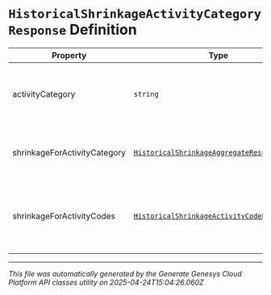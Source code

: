 # `HistoricalShrinkageActivityCategoryResponse` Definition

| Property | Type | Required | Description |
|----------|------|----------|-------------|
| activityCategory | `string` | No | Activity category for which shrinkage data is provided |
| shrinkageForActivityCategory | [`HistoricalShrinkageAggregateResponse`](historicalshrinkageaggregateresponse-definition.md) | No | Aggregated shrinkage data for the activity category |
| shrinkageForActivityCodes | [`HistoricalShrinkageActivityCodeResponse[]`](historicalshrinkageactivitycoderesponse-definition.md) | No | Shrinkage for the activity codes under this activity category |

---

*This file was automatically generated by the Generate Genesys Cloud Platform API classes utility on 2025-04-24T15:04:26.060Z*